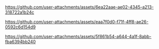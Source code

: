 

https://github.com/user-attachments/assets/6ea22aae-ae02-4345-a213-318722a1b24c





https://github.com/user-attachments/assets/eaa7f0d0-f71f-4ff8-ae26-0592c6d154d9



https://github.com/user-attachments/assets/5f861b54-a644-4a1f-8abb-fba6394bb240

